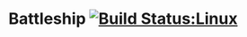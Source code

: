 Battleship [![Build Status:Linux](https://travis-ci.org/ydsundman/Battleship.svg?branch=master)](https://travis-ci.org/ydsundman/Battleship)
==========
